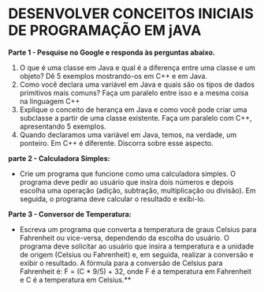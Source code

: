 # **DESENVOLVER CONCEITOS INICIAIS DE PROGRAMAÇÃO EM jAVA**

**Parte 1 - Pesquise no Google e responda às perguntas abaixo.**

1. O que é uma classe em Java e qual é a diferença entre uma classe e um
objeto? Dê 5 exemplos mostrando-os em C++ e em Java.
2. Como você declara uma variável em Java e quais são os tipos de dados
primitivos mais comuns? Faça um paralelo entre isso e a mesma coisa na
linguagem C++
3. Explique o conceito de herança em Java e como você pode criar uma
subclasse a partir de uma classe existente. Faça um paralelo com C++,
apresentando 5 exemplos.
4. Quando declaramos uma variável em Java, temos, na verdade, um ponteiro.
Em C++ é diferente. Discorra sobre esse aspecto. 

**parte 2 - Calculadora Simples:**

* Crie um programa que funcione como uma calculadora simples. O programa deve
pedir ao usuário que insira dois números e depois escolha uma operação (adição,
subtração, multiplicação ou divisão). Em seguida, o programa deve calcular o
resultado e exibi-lo.

**Parte 3 - Conversor de Temperatura:**

* Escreva um programa que converta a temperatura de graus Celsius para Fahrenheit
ou vice-versa, dependendo da escolha do usuário. O programa deve solicitar ao
usuário que insira a temperatura e a unidade de origem (Celsius ou Fahrenheit) e,
em seguida, realizar a conversão e exibir o resultado. A fórmula para a conversão de
Celsius para Fahrenheit é: F = (C * 9/5) + 32, onde F é a temperatura em Fahrenheit
e C é a temperatura em Celsius.**
